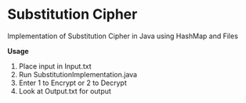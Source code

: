 # Substitution Cipher

Implementation of Substitution Cipher in Java using HashMap and Files

**Usage**

1. Place input in Input.txt
2. Run SubstitutionImplementation.java 
3. Enter 1 to Encrypt or 2 to Decrypt
4. Look at Output.txt for output



